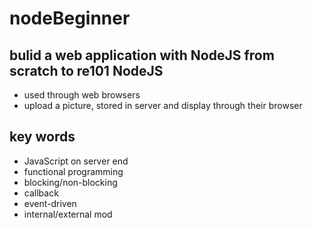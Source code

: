 # nodeBeginner
## bulid a web application with NodeJS from scratch to re101 NodeJS
* used through web browsers
* upload a picture, stored in server and display through their browser  
## key words
* JavaScript on server end
* functional programming
* blocking/non-blocking
* callback
* event-driven
* internal/external mod